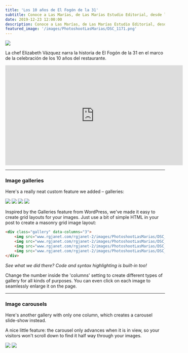 ```yaml
---
title: 'Los 10 años de El Fogón de la 31'
subtitle: Conoce a Las Marías, de Las Marías Estudio Editorial, desde los ojos de la María Mayor, Mariana González.
date: 2019-12-23 12:00:00
description: Conoce a Las Marías, de Las Marías Estudio Editorial, desde los ojos de la María Mayor, Mariana González. Echa un vistazo a cómo, desde la oficina virtual, comenzaron un proyecto que se encarga de traer libros a la vida.
featured_image: '/images/PhotoshootLasMarias/DSC_1171.png'
---
```


![](/images/PhotoshootLasMarias/DSC_1171.png)

La chef Elizabeth Vázquez narra la historia de El Fogón de la 31 en el marco de la celebración de los 10 años del restaurante.

<iframe width="560" height="315" src="https://www.youtube.com/embed/IMnPpF1924o" frameborder="0" allow="accelerometer; autoplay; clipboard-write; encrypted-media; gyroscope; picture-in-picture" allowfullscreen></iframe>

---

### Image galleries

Here's a really neat custom feature we added – galleries:

<div class="gallery" data-columns="3">
	<img src="www.rgjanet.com/rgjanet-2/images/PhotoshootLasMarias/DSC_1171.png">
	<img src="www.rgjanet.com/rgjanet-2/images/PhotoshootLasMarias/DSC_1171.png">
	<img src="www.rgjanet.com/rgjanet-2/images/PhotoshootLasMarias/DSC_1171.png">
	<img src="www.rgjanet.com/rgjanet-2/images/PhotoshootLasMarias/DSC_1171.png">
</div>

Inspired by the Galleries feature from WordPress, we've made it easy to create grid layouts for your images. Just use a bit of simple HTML in your post to create a masonry grid image layout:

```html
<div class="gallery" data-columns="3">
    <img src="www.rgjanet.com/rgjanet-2/images/PhotoshootLasMarias/DSC_1171.png">
    <img src="www.rgjanet.com/rgjanet-2/images/PhotoshootLasMarias/DSC_1171.png">
    <img src="www.rgjanet.com/rgjanet-2/images/PhotoshootLasMarias/DSC_1171.png">
    <img src="www.rgjanet.com/rgjanet-2/images/PhotoshootLasMarias/DSC_1171.png">
</div>
```

*See what we did there? Code and syntax highlighting is built-in too!*

Change the number inside the 'columns' setting to create different types of gallery for all kinds of purposes. You can even click on each image to seamlessly enlarge it on the page.

---

### Image carousels

Here's another gallery with only one column, which creates a carousel slide-show instead.

A nice little feature: the carousel only advances when it is in view, so your visitors won't scroll down to find it half way through your images.

<div class="gallery" data-columns="1">
	<img src="/images/PhotoshootLasMarias/DSC_1171.png">
	<img src="/images/PhotoshootLasMarias/DSC_1171.png">
</div>